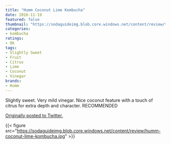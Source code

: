 ```yaml
---
title: "Humm Coconut Lime Kombucha"
date: 2016-11-19
featured: false
thumbnail: "https://sodaguideimg.blob.core.windows.net/content/review/thumbs/humm-coconut-lime-kombucha.jpg"
categories:
- kombucha
ratings:
- Ok
tags:
- Slightly Sweet
- Fruit
- Citrus
- Lime
- Coconut
- Vinegar
brands:
- Humm
---
```


Slightly sweet. Very mild vinegar. Nice coconut feature with a touch of citrus for extra depth and character. RECOMMENDED

[Originally posted to Twitter.](https://twitter.com/Cavorter/status/800059257316065280)

{{< figure src="https://sodaguideimg.blob.core.windows.net/content/review/humm-coconut-lime-kombucha.jpg" >}}
